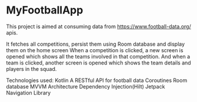 # MyFootballApp

This project is aimed at consuming data from https://www.football-data.org/ apis.

It fetches all competitions, persist them using Room database and display them on the home screen
When a competition is clicked, a new screen is opened which shows all the teams involved in that competition.
And when a team is clicked, another screen is opened which shows the team details and players in the squad.

Technologies used:
 Kotlin
 A RESTful API for football data
 Coroutines
 Room database
 MVVM Architecture
 Dependency Injection(Hilt)
 Jetpack Navigation Library
